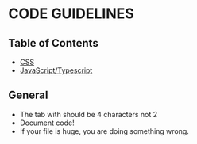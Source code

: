 # CODE GUIDELINES

## Table of Contents
- [CSS](https://github.com/Netural/frontend-resources/blob/master/code-guidelines/CSS.md)
- [JavaScript/Typescript](https://github.com/Netural/frontend-resources/blob/master/code-guidelines/JS_TS.md)

## General
- The tab with should be 4 characters not 2
- Document code!
- If your file is huge, you are doing something wrong.
